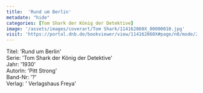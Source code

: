 ```yaml
---
title:  'Rund um Berlin'
metadate: "hide"
categories: [Tom Shark der König der Detektive]
image: '/assets/images/coverart/Tom Shark/114162060X_00000010.jpg'
visit: 'https://portal.dnb.de/bookviewer/view/114162060X#page/n0/mode/2up'
---
```

Titel: 'Rund um Berlin' <br>
Serie: 'Tom Shark der König der Detektive' <br>
Jahr: '1930' <br>
AutorIn: 'Pitt Strong' <br>
Band-Nr: '?' <br>
Verlag: ' Verlagshaus Freya'